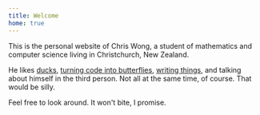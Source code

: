 ```yaml
---
title: Welcome
home: true
---
```


This is the personal website of Chris Wong, a student of mathematics and computer science living in Christchurch, New Zealand.

He likes [ducks][], [turning code into butterflies][], [writing things][], and talking about himself in the third person. Not all at the same time, of course. That would be silly.

[ducks]: http://upload.wikimedia.org/wikipedia/commons/b/bf/Anas_platyrhynchos_male_female_quadrat.jpg
[turning code into butterflies]: code
[writing things]: blog

Feel free to look around. It won't bite, I promise.
